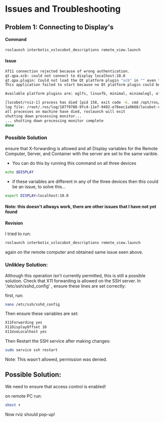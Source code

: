 # Issues and Troubleshooting

## Problem 1: Connecting to Display's

#### Command

```bash
roslaunch interbotix_xslocobot_descriptions remote_view.launch
```

#### Issue
```bash
Xf11 connection rejected because of wrong authentication.
qt.qpa.xcb: could not connect to display localhost:10.0
qt.qpa.plugin: Could not load the Qt platform plugin "xcb" in "" even though it was found.
This application failed to start because no Qt platform plugin could be initialized. Reinstalling the application may fix this problem.

Available platform plugins are: eglfs, linuxfb, minimal, minimalegl, offscreen, vnc, xcb.

[locobot/rviz-1] process has died [pid 158, exit code -6, cmd /opt/ros/noetic/lib/rviz/rviz -f locobot/odom -d /interbotix_ws/src/interbotix_ros_rovers/interbotix_ros_xslocobots/interbotix_xslocobot_descriptions/rviz/xslocobot_description.rviz /clicked_point:=clicked_point /initialpose:=initialpose /move_base_simple/goal:=move_base_simple/goal __name:=rviz __log:=/root/.ros/log/18779788-9fc4-11ef-9492-e70eec1a9668/locobot-rviz-1.log].
log file: /root/.ros/log/18779788-9fc4-11ef-9492-e70eec1a9668/locobot-rviz-1*.log
all processes on machine have died, roslaunch will exit
shutting down processing monitor...
... shutting down processing monitor complete
done
```

### Possible Solution 

ensure that X-forwarding is allowed and all Display variables for the Remote Computer, Server, and Container with the server are set to the same varible.

- You can do this by running this command on all three devices
````bash
echo $DISPLAY
````
- if these variables are different in any of the three devices then this could be an issue, to solve this...

```bash
export DISPLAY=localhost:10.0
```

#### Note: this doesn't allways work, there are other issues that I have not yet found

#### Revision

I tried to run:

```bash
roslaunch interbotix_xslocobot_descriptions remote_view.launch
```

again on the remote computer and obtained same issue seen above.

### Unlikley Solution: 

Although this operation isn't currently permitted, this is still a possible solution. Check that X11 forwarding is allowed on the SSH server. In  '/etc/ssh/sshd_config'  , ensure these lines are set correctly:


first, run: 
```bash
nano /etc/ssh/sshd_config
```

Then ensure these variables are set:
```bash
X11Forwarding yes
X11DisplayOffset 10
X11UseLocalhost yes
```

Then Restart the SSH service after making changes:

```bash
sudo service ssh restart
```

Note: This wasn't allowed, permission was denied.

## Possible Solution: 

We need to ensure that access control is enabled!

on remote PC run:
```bash
xhost +
```
Now rviz should pop-up!

